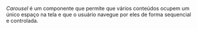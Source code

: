 *Carousel* é um componente que permite que vários conteúdos ocupem um único espaço na tela e que o usuário navegue por eles de forma sequencial e controlada.
